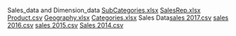 Sales_data and Dimension_data [SubCategories.xlsx](https://github.com/Krishna-9346/Power-bi-Projects/files/13859898/SubCategories.xlsx)
[SalesRep.xlsx](https://github.com/Krishna-9346/Power-bi-Projects/files/13859897/SalesRep.xlsx)
[Product.csv](https://github.com/Krishna-9346/Power-bi-Projects/files/13859896/Product.csv)
[Geography.xlsx](https://github.com/Krishna-9346/Power-bi-Projects/files/13859894/Geography.xlsx)
[Categories.xlsx](https://github.com/Krishna-9346/Power-bi-Projects/files/13859893/Categories.xlsx)
Sales Data[sales 2017.csv](https://github.com/Krishna-9346/Power-bi-Projects/files/13859879/sales.2017.csv)
[sales 2016.csv](https://github.com/Krishna-9346/Power-bi-Projects/files/13859878/sales.2016.csv)
[sales 2015.csv](https://github.com/Krishna-9346/Power-bi-Projects/files/13859877/sales.2015.csv)
[Sales 2014.csv](https://github.com/Krishna-9346/Power-bi-Projects/files/13859876/Sales.2014.csv)

